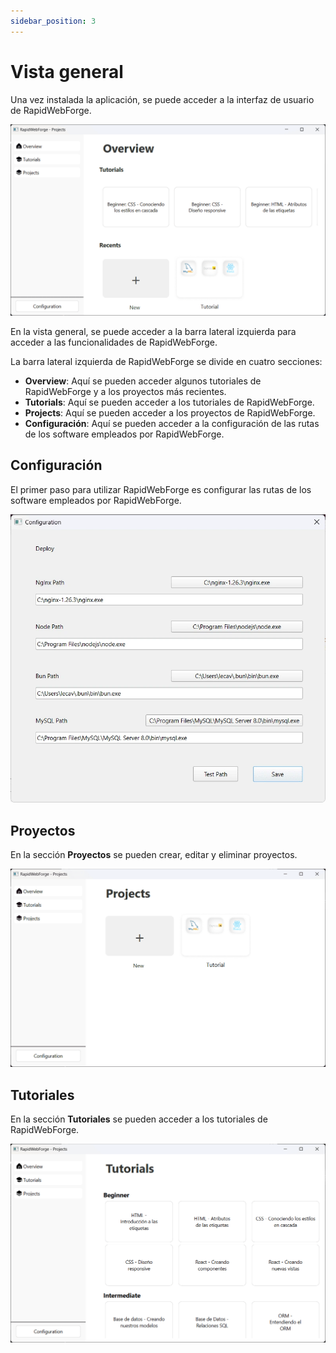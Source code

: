 ```yaml
---
sidebar_position: 3
---
```


# Vista general

Una vez instalada la aplicación, se puede acceder a la interfaz de usuario de RapidWebForge.

![Vista general de RapidWebForge](../../src/assets/img/webp/overview.webp)

En la vista general, se puede acceder a la barra lateral izquierda para acceder a las funcionalidades de RapidWebForge.

La barra lateral izquierda de RapidWebForge se divide en cuatro secciones:

- **Overview**: Aquí se pueden acceder algunos tutoriales de RapidWebForge y a los proyectos más recientes.
- **Tutorials**: Aquí se pueden acceder a los tutoriales de RapidWebForge.
- **Projects**: Aquí se pueden acceder a los proyectos de RapidWebForge.
- **Configuración**: Aquí se pueden acceder a la configuración de las rutas de los software empleados por RapidWebForge.

## Configuración

El primer paso para utilizar RapidWebForge es configurar las rutas de los software empleados por RapidWebForge.

![Configuración de RapidWebForge](../../src/assets/img/webp/configuration.webp)

## Proyectos

En la sección **Proyectos** se pueden crear, editar y eliminar proyectos.

![Proyectos de RapidWebForge](../../src/assets/img/webp/projects.webp)

## Tutoriales

En la sección **Tutoriales** se pueden acceder a los tutoriales de RapidWebForge.

![Tutoriales de RapidWebForge](../../src/assets/img/webp/tutorials.webp)
